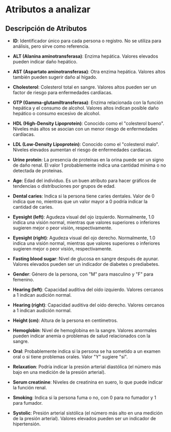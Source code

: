 # Atributos a analizar

## Descripción de Atributos

- **ID**: Identificador único para cada persona o registro. No se utiliza para análisis, pero sirve como referencia.

- **ALT (Alanina aminotransferasa)**: Enzima hepática. Valores elevados pueden indicar daño hepático.

- **AST (Aspartato aminotransferasa)**: Otra enzima hepática. Valores altos también pueden sugerir daño al hígado.

- **Cholesterol**: Colesterol total en sangre. Valores altos pueden ser un factor de riesgo para enfermedades cardíacas.

- **GTP (Gamma-glutamiltransferasa)**: Enzima relacionada con la función hepática y el consumo de alcohol. Valores altos indican posible daño hepático o consumo excesivo de alcohol.

- **HDL (High-Density Lipoprotein)**: Conocido como el "colesterol bueno". Niveles más altos se asocian con un menor riesgo de enfermedades cardíacas.

- **LDL (Low-Density Lipoprotein)**: Conocido como el "colesterol malo". Niveles elevados aumentan el riesgo de enfermedades cardíacas.

- **Urine protein**: La presencia de proteínas en la orina puede ser un signo de daño renal. El valor 1 probablemente indica una cantidad mínima o no detectada de proteínas.

- **Age**: Edad del individuo. Es un buen atributo para hacer gráficos de tendencias o distribuciones por grupos de edad.

- **Dental caries**: Indica si la persona tiene caries dentales. Valor de 0 indica que no, mientras que un valor mayor a 0 podría indicar la cantidad de caries.

- **Eyesight (left)**: Agudeza visual del ojo izquierdo. Normalmente, 1.0 indica una visión normal, mientras que valores superiores o inferiores sugieren mejor o peor visión, respectivamente.

- **Eyesight (right)**: Agudeza visual del ojo derecho. Normalmente, 1.0 indica una visión normal, mientras que valores superiores o inferiores sugieren mejor o peor visión, respectivamente.

- **Fasting blood sugar**: Nivel de glucosa en sangre después de ayunar. Valores elevados pueden ser un indicador de diabetes o prediabetes.

- **Gender**: Género de la persona, con "M" para masculino y "F" para femenino.

- **Hearing (left)**: Capacidad auditiva del oído izquierdo. Valores cercanos a 1 indican audición normal.

- **Hearing (right)**: Capacidad auditiva del oído derecho. Valores cercanos a 1 indican audición normal.

- **Height (cm)**: Altura de la persona en centímetros.

- **Hemoglobin**: Nivel de hemoglobina en la sangre. Valores anormales pueden indicar anemia o problemas de salud relacionados con la sangre.

- **Oral**: Probablemente indica si la persona se ha sometido a un examen oral o si tiene problemas orales. Valor "Y" sugiere "sí".

- **Relaxation**: Podría indicar la presión arterial diastólica (el número más bajo en una medición de la presión arterial).

- **Serum creatinine**: Niveles de creatinina en suero, lo que puede indicar la función renal.

- **Smoking**: Indica si la persona fuma o no, con 0 para no fumador y 1 para fumador.

- **Systolic**: Presión arterial sistólica (el número más alto en una medición de la presión arterial). Valores elevados pueden ser un indicador de hipertensión.
